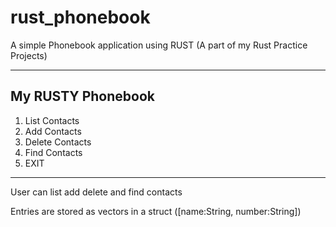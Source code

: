# rust_phonebook
A simple Phonebook application using RUST 
(A part of my Rust Practice Projects)

---------------------
My RUSTY Phonebook
---------------------
1. List   Contacts
2. Add    Contacts
3. Delete Contacts
4. Find   Contacts
5. EXIT
---------------------

User can list add delete and find contacts

Entries are stored as vectors in a struct ([name:String, number:String])
